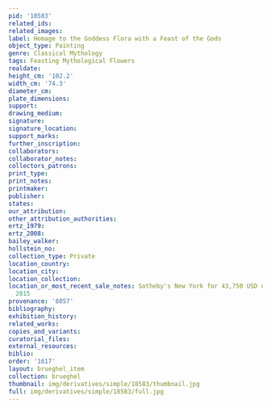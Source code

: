 ```yaml
---
pid: '18583'
related_ids: 
related_images: 
label: Homage to the Goddess Flora with a Feast of the Gods
object_type: Painting
genre: Classical Mythology
tags: Feasting Mythological Flowers
realdate: 
height_cm: '102.2'
width_cm: '74.3'
diameter_cm: 
plate_dimensions: 
support: 
drawing_medium: 
signature: 
signature_location: 
support_marks: 
further_inscription: 
collaborators: 
collaborator_notes: 
collectors_patrons: 
print_type: 
print_notes: 
printmaker: 
publisher: 
states: 
our_attribution: 
other_attribution_authorities: 
ertz_1979: 
ertz_2008: 
bailey_walker: 
hollstein_no: 
collection_type: Private
location_country: 
location_city: 
location_collection: 
location_or_most_recent_sale_notes: Sotheby's New York for 43,750 USD on June 4th,
  2015
provenance: '8057'
bibliography: 
exhibition_history: 
related_works: 
copies_and_variants: 
curatorial_files: 
external_resources: 
biblio: 
order: '1617'
layout: brueghel_item
collection: brueghel
thumbnail: img/derivatives/simple/18583/thumbnail.jpg
full: img/derivatives/simple/18583/full.jpg
---
```

